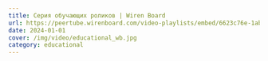 ```yaml
---
title: Серия обучающих роликов | Wiren Board
url: https://peertube.wirenboard.com/video-playlists/embed/6623c76e-1abe-4728-959c-f5dde919d80c
date: 2024-01-01
cover: /img/video/educational_wb.jpg
category: educational
---
```

